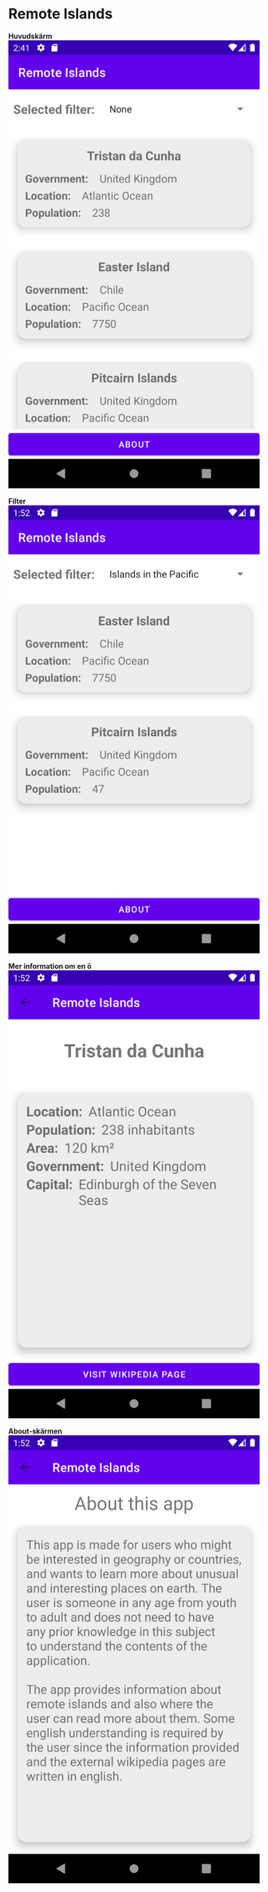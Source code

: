 # Remote Islands

**Huvudskärm**
![mainactivity](mainactivity-1.png)

**Filter**
![filter](filter.png)

**Mer information om en ö**
![islandactivity](islandactivity.png)

**About-skärmen**
![about](aboutactivity.png)

